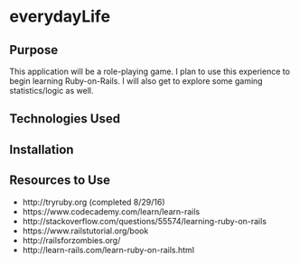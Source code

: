# everydayLife

<h2>Purpose</h2>

This application will be a role-playing game.  I plan to use this experience to begin learning Ruby-on-Rails.  I will also get to explore some gaming statistics/logic as well.

<h2>Technologies Used</h2>



<h2>Installation</h2>



<h2>Resources to Use</h2>

<ul>
  <li>http://tryruby.org (completed 8/29/16)</li>
  <li>https://www.codecademy.com/learn/learn-rails</li>
  <li>http://stackoverflow.com/questions/55574/learning-ruby-on-rails</li>
  <li>https://www.railstutorial.org/book</li>
  <li>http://railsforzombies.org/</li>
  <li>http://learn-rails.com/learn-ruby-on-rails.html</li>
</ul>

